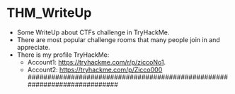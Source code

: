 # THM_WriteUp

- Some WriteUp about CTFs challenge in TryHackMe.
- There are most popular challenge rooms that many people join in and appreciate.
- There is my profile TryHackMe:
  + Account1: https://tryhackme.com/r/p/ziccoNo1.
  + Account2: https://tryhackme.com/p/Zicco000
##########################################################################
